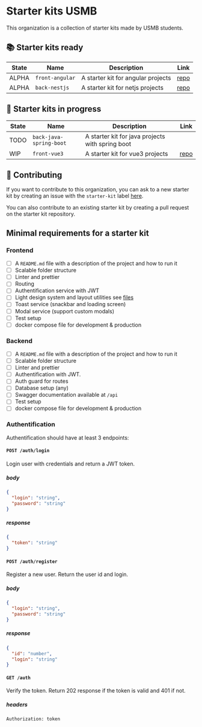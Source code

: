 # Starter kits USMB

This organization is a collection of starter kits made by USMB students.

## 📚 Starter kits ready

| State | Name            | Description                        | Link                                                       |
| ----- | --------------- | ---------------------------------- | ---------------------------------------------------------- |
| ALPHA | `front-angular` | A starter kit for angular projects | [repo](https://github.com/starter-kits-usmb/front-angular) |
| ALPHA | `back-nestjs`   | A starter kit for netjs projects   | [repo](https://github.com/starter-kits-usmb/back-nestjs)   |

## 📝 Starter kits in progress

| State | Name                    | Description                                      | Link                                                    |
| ----- | ----------------------- | ------------------------------------------------ | ------------------------------------------------------- |
| TODO  | `back-java-spring-boot` | A starter kit for java projects with spring boot |                                                         |
| WIP   | `front-vue3`            | A starter kit for vue3 projects                  | [repo](https://github.com/starter-kits-usmb/front-vue3) |

## 🤝 Contributing

If you want to contribute to this organization, you can ask to a new starter kit by creating an issue with the `starter-kit` label [here](https://github.com/starter-kits-usmb/.github/issues).

You can also contribute to an existing starter kit by creating a pull request on the starter kit repository.

## Minimal requirements for a starter kit

### Frontend

- [ ] A `README.md` file with a description of the project and how to run it
- [ ] Scalable folder structure
- [ ] Linter and prettier
- [ ] Routing
- [ ] Authentification service with JWT
- [ ] Light design system and layout utilities see [files](https://github.com/starter-kits-usmb/.github/tree/main/minimal-design-system)
- [ ] Toast service (snackbar and loading screen)
- [ ] Modal service (support custom modals)
- [ ] Test setup
- [ ] docker compose file for development & production

### Backend

- [ ] A `README.md` file with a description of the project and how to run it
- [ ] Scalable folder structure
- [ ] Linter and prettier
- [ ] Authentification with JWT.
- [ ] Auth guard for routes
- [ ] Database setup (any)
- [ ] Swagger documentation available at `/api`
- [ ] Test setup
- [ ] docker compose file for development & production

### Authentification

Authentification should have at least 3 endpoints:

#### `POST /auth/login`

Login user with credentials and return a JWT token.

##### body

```json
{
  "login": "string",
  "password": "string"
}
```

##### response

```json
{
  "token": "string"
}
```

#### `POST /auth/register`

Register a new user. Return the user id and login.

##### body

```json
{
  "login": "string",
  "password": "string"
}
```

##### response

```json
{
  "id": "number",
  "login": "string"
}
```

#### `GET /auth`

Verify the token. Return 202 response if the token is valid and 401 if not.

##### headers

`Authorization: token`
